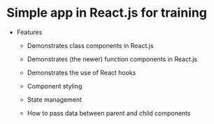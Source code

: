 # Simple app in React.js for training

* Features

    * Demonstrates class components in React.js

    * Demonstrates (the newer) function components in React.js

    * Demonstrates the use of React hooks 

    * Component styling

    * State management

    * How to pass data between parent and child components
